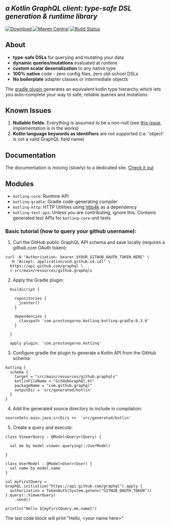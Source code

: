 ***a Kotlin GraphQL client: type-safe DSL generation & runtime library***
-----------------------------

[ ![Download](https://api.bintray.com/packages/prestongarno/kotlinq/kotlinq-gradle/images/download.svg?version=0.3.0) ](https://bintray.com/prestongarno/kotlinq/kotlinq-gradle/0.3.0/link)
[![Maven Central](https://maven-badges.herokuapp.com/maven-central/com.prestongarno.ktq/ktq-client/badge.svg)](https://maven-badges.herokuapp.com/maven-central/com.prestongarno.ktq/ktq-client)
[![Build Status](https://travis-ci.org/prestongarno/kotlinq.svg?branch=master)](https://travis-ci.org/prestongarno/kotlinq)


## About

* **type-safe DSLs** for querying and mutating your data
* **dynamic queries/mutations** evaluated at runtime
* **custom scalar deserialization** to any native type
* **100% native** code - zero config files, zero old-school DSLs
* **No boilerplate** adapter classes or intermediate objects

The [ gradle plugin ](kotlinq-gradle/README.md) generates an equivalent kotlin type hierarchy which 
lets you auto-complete your way to safe, reliable queries and mutations

## Known Issues

1. **Nullable fields**: Everything is assumed to be a non-null (see [this issue](https://github.com/prestongarno/kotlinq/issues/91), implementation is in the works)
2. **Kotlin language keywords as identifiers** are not supported (i.e. 'object' is not a valid GraphQL field name)

## Documentation

The documentation is moving (slowly) to a dedicated site. [Check it out](http://kotlinq.org)

## Modules

* `kotlinq-core`: Runtime API
* `kotlinq-gradle`: Gradle code-generating compiler
* `kotlinq-http`: HTTP Utilities using [http4k](http://http4k.org) as a dependency
* `kotlinq-test-api`: Unless you are contributing, ignore this. Contains generated test APIs for `kotlinq-core` unit tests

### Basic tutorial (how to query your github username):

1.  Curl the GitHub public GraphQL API schema and save locally (requires a github.com OAuth token):


```
curl -H "Authorization: bearer $YOUR_GITHUB_OAUTH_TOKEN_HERE" \
  -H "Accept: application/vnd.github.v4.idl" \
  https://api.github.com/graphql \ 
  > src/main/resources/github.graphqls
```


2. Apply the Gradle plugin:


```
  buildscript {

    repositories {
      jcenter()
    }

    dependencies {
      classpath 'com.prestongarno.kotlinq:kotlinq-gradle:0.3.0'
    }

  }

  apply plugin: 'com.prestongarno.kotlinq'

```

3.  Configure gradle the plugin to generate a Kotlin API from the GitHub schema:


```
kotlinq {
  schema {
    target = "src/main/resources/github.graphqls"
    kotlinFileName = "GitHubGraphQl.kt"
    packageName = "com.github.graphql"
    outputDir = 'src/generated/kotlin'
  }
}
```

4.  Add the generated source directory to include in compilation:

`sourceSets.main.java.srcDirs +=  'src/generated/kotlin'`


5.  Create a query and execute:

```
class ViewerQuery : QModel<Query>(Query) {

  val me by model.viewer.querying(::UserModel)

}

class UserModel : QModel<User>(User) {
  val name by model.name
}

val myFirstQuery = GraphQL.initialize("https://api.github.com/graphql").apply {
  authorization = TokenAuth(System.getenv("GITHUB_OAUTH_TOKEN"))
}.query(::ViewerQuery)
    .send()

println("Hello ${myFirstQuery.me.name}")
```


The last code block will print "Hello, \<your name here\>"

